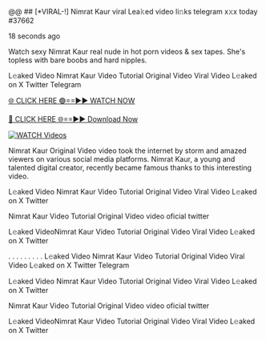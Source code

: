 @@ ## [*VIRAL-!] Nimrat Kaur viral Lea𝚔ed video li𝚗ks telegram x𝚡x today #37662

18 seconds ago

Watch sexy Nimrat Kaur real nude in hot porn videos & sex tapes. She's topless with bare boobs and hard nipples.

L𝚎aked Video Nimrat Kaur Video Tutorial Original Video Viral Video L𝚎aked on X Twitter Telegram

[🌐 CLICK HERE 🟢==►► WATCH NOW](https://azvirallink.blogspot.com/2025/01/viral-video-new-year-2025.html)

[🔴 CLICK HERE 🌐==►► Download Now](https://azvirallink.blogspot.com/2025/01/viral-video-new-year-2025.html)

[![WATCH Videos](https://i.imgur.com/6ooyjBv.gif)](https://azvirallink.blogspot.com/2025/01/viral-video-new-year-2025.html)

Nimrat Kaur Original Video video took the internet by storm and amazed viewers on various social media platforms. Nimrat Kaur, a young and talented digital creator, recently became famous thanks to this interesting video.

L𝚎aked Video Nimrat Kaur Video Tutorial Original Video Viral Video L𝚎aked on X Twitter

Nimrat Kaur Video Tutorial Original Video video oficial twitter

L𝚎aked VideoNimrat Kaur Video Tutorial Original Video Viral Video L𝚎aked on X Twitter

. . . . . . . . . L𝚎aked Video Nimrat Kaur Video Tutorial Original Video Viral Video L𝚎aked on X Twitter Telegram

L𝚎aked Video Nimrat Kaur Video Tutorial Original Video Viral Video L𝚎aked on X Twitter

Nimrat Kaur Video Tutorial Original Video video oficial twitter

L𝚎aked VideoNimrat Kaur Video Tutorial Original Video Viral Video L𝚎aked on X Twitter